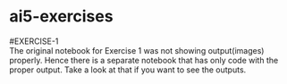 # ai5-exercises
#EXERCISE-1<br>
The original notebook for Exercise 1 was not showing output(images) properly. Hence there is a separate notebook that has only code with the proper output. Take a look at that if you want to see the outputs.

